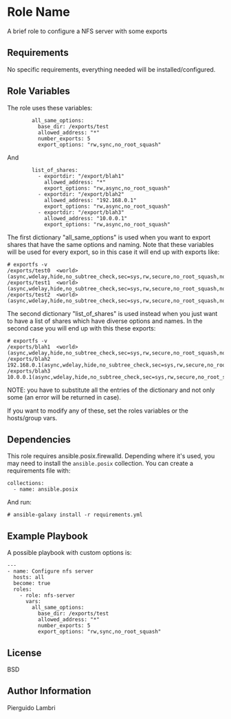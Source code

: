 Role Name
=========

A brief role to configure a NFS server with some exports

Requirements
------------

No specific requirements, everything needed will be installed/configured.

Role Variables
--------------

The role uses these variables:
```
        all_same_options:
          base_dir: /exports/test
          allowed_address: "*"
          number_exports: 5
          export_options: "rw,sync,no_root_squash"
```
And
```
        list_of_shares:
          - exportdir: "/export/blah1"
            allowed_address: "*"
            export_options: "rw,async,no_root_squash"
          - exportdir: "/export/blah2"
            allowed_address: "192.168.0.1"
            export_options: "rw,async,no_root_squash"
          - exportdir: "/export/blah3"
            allowed_address: "10.0.0.1"
            export_options: "rw,async,no_root_squash"
```

The first dictionary "all_same_options" is used when you want to export shares that have the same options
and naming.
Note that these variables will be used for every export, so in this case it will end up with exports like:
```
# exportfs -v
/exports/test0  <world>(async,wdelay,hide,no_subtree_check,sec=sys,rw,secure,no_root_squash,no_all_squash)
/exports/test1  <world>(async,wdelay,hide,no_subtree_check,sec=sys,rw,secure,no_root_squash,no_all_squash)
/exports/test2  <world>(async,wdelay,hide,no_subtree_check,sec=sys,rw,secure,no_root_squash,no_all_squash)
```

The second dictionary "list_of_shares" is used instead when you just want to have a list of shares which 
have diverse options and names.
In the second case you will end up with this these exports:
```
# exportfs -v
/exports/blah1  <world>(async,wdelay,hide,no_subtree_check,sec=sys,rw,secure,no_root_squash,no_all_squash)
/exports/blah2  192.168.0.1(async,wdelay,hide,no_subtree_check,sec=sys,rw,secure,no_root_squash,no_all_squash)
/exports/blah3  10.0.0.1(async,wdelay,hide,no_subtree_check,sec=sys,rw,secure,no_root_squash,no_all_squash)
```

NOTE: you have to substitute all the entries of the dictionary and not only some (an error will be returned
      in case).

If you want to modify any of these, set the roles variables or the hosts/group vars.

Dependencies
------------

This role requires ansible.posix.firewalld. Depending where it's used, you may need to install the `ansible.posix`
collection. You can create a requirements file with:
```
collections:
  - name: ansible.posix
```
And run:
```
# ansible-galaxy install -r requirements.yml
```

Example Playbook
----------------

A possible playbook with custom options is:

```
---
- name: Configure nfs server
  hosts: all
  become: true
  roles:
    - role: nfs-server
      vars:
        all_same_options:
          base_dir: /exports/test
          allowed_address: "*"
          number_exports: 5
          export_options: "rw,sync,no_root_squash"
```

License
-------

BSD

Author Information
------------------

Pierguido Lambri
